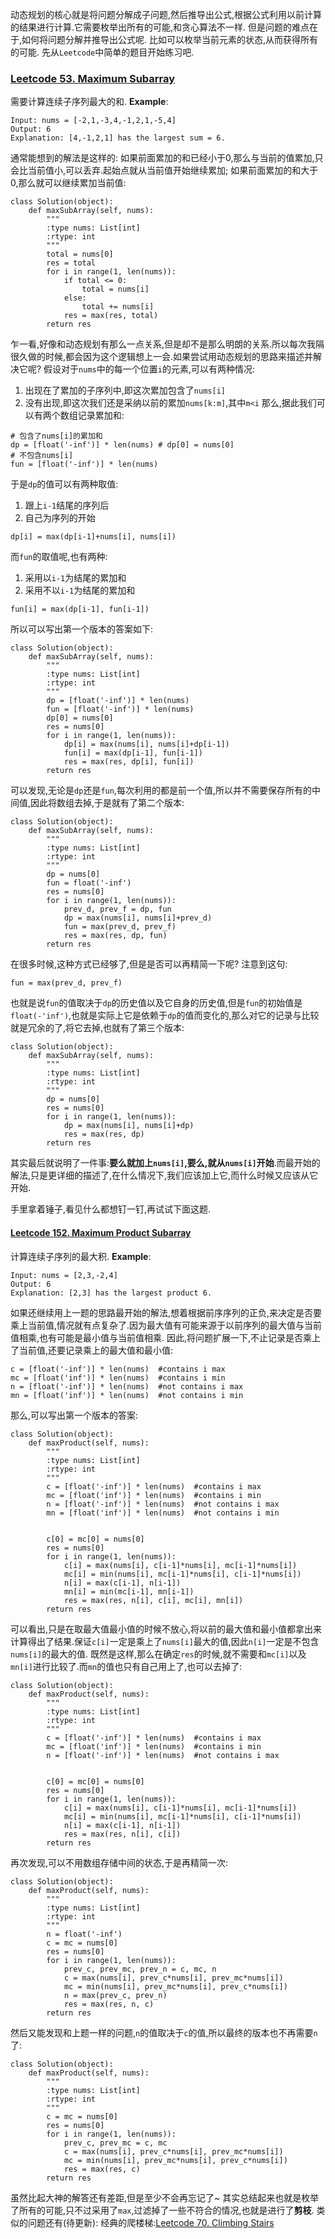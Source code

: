 动态规划的核心就是将问题分解成子问题,然后推导出公式,根据公式利用以前计算的结果进行计算.它需要枚举出所有的可能,和贪心算法不一样.
但是问题的难点在于,如何将问题分解并推导出公式呢.
比如可以枚举当前元素的状态,从而获得所有的可能.
先从`Leetcode`中简单的题目开始练习吧.

### [Leetcode 53. Maximum Subarray](https://leetcode.com/problems/maximum-subarray/)
需要计算连续子序列最大的和.
**Example**:
```
Input: nums = [-2,1,-3,4,-1,2,1,-5,4]
Output: 6
Explanation: [4,-1,2,1] has the largest sum = 6.
```
通常能想到的解法是这样的:
如果前面累加的和已经小于0,那么与当前的值累加,只会比当前值小,可以丢弃.起始点就从当前值开始继续累加;
如果前面累加的和大于0,那么就可以继续累加当前值:
```
class Solution(object):
    def maxSubArray(self, nums):
        """
        :type nums: List[int]
        :rtype: int
        """
        total = nums[0]
        res = total
        for i in range(1, len(nums)):
            if total <= 0:
                total = nums[i]
            else:
                total += nums[i]
            res = max(res, total)
        return res
```
乍一看,好像和动态规划有那么一点关系,但是却不是那么明朗的关系.所以每次我隔很久做的时候,都会因为这个逻辑想上一会.如果尝试用动态规划的思路来描述并解决它呢?
假设对于`nums`中的每一个位置`i`的元素,可以有两种情况:
1. 出现在了累加的子序列中,即这次累加包含了`nums[i]`
2. 没有出现,即这次我们还是采纳以前的累加`nums[k:m]`,其中`m<i`
那么,据此我们可以有两个数组记录累加和:
```
# 包含了nums[i]的累加和
dp = [float('-inf')] * len(nums) # dp[0] = nums[0]
# 不包含nums[i]
fun = [float('-inf')] * len(nums)
```
于是`dp`的值可以有两种取值:
1. 跟上`i-1`结尾的序列后
2. 自己为序列的开始
```
dp[i] = max(dp[i-1]+nums[i], nums[i])
```
而`fun`的取值呢,也有两种:
1. 采用以`i-1`为结尾的累加和
2. 采用不以`i-1`为结尾的累加和
```
fun[i] = max(dp[i-1], fun[i-1])
```
所以可以写出第一个版本的答案如下:
```
class Solution(object):
    def maxSubArray(self, nums):
        """
        :type nums: List[int]
        :rtype: int
        """
        dp = [float('-inf')] * len(nums)
        fun = [float('-inf')] * len(nums)
        dp[0] = nums[0]
        res = nums[0]
        for i in range(1, len(nums)):
            dp[i] = max(nums[i], nums[i]+dp[i-1])
            fun[i] = max(dp[i-1], fun[i-1])
            res = max(res, dp[i], fun[i])
        return res
```
可以发现,无论是`dp`还是`fun`,每次利用的都是前一个值,所以并不需要保存所有的中间值,因此将数组去掉,于是就有了第二个版本:
```
class Solution(object):
    def maxSubArray(self, nums):
        """
        :type nums: List[int]
        :rtype: int
        """
        dp = nums[0]
        fun = float('-inf')
        res = nums[0]
        for i in range(1, len(nums)):
            prev_d, prev_f = dp, fun
            dp = max(nums[i], nums[i]+prev_d)
            fun = max(prev_d, prev_f)
            res = max(res, dp, fun)
        return res
```
在很多时候,这种方式已经够了,但是是否可以再精简一下呢?
注意到这句:
```
fun = max(prev_d, prev_f)
```
也就是说`fun`的值取决于`dp`的历史值以及它自身的历史值,但是`fun`的初始值是`float(-'inf')`,也就是实际上它是依赖于`dp`的值而变化的,那么对它的记录与比较就是冗余的了,将它去掉,也就有了第三个版本:
```
class Solution(object):
    def maxSubArray(self, nums):
        """
        :type nums: List[int]
        :rtype: int
        """
        dp = nums[0]
        res = nums[0]
        for i in range(1, len(nums)):
            dp = max(nums[i], nums[i]+dp)
            res = max(res, dp)
        return res
```
其实最后就说明了一件事:**要么就加上`nums[i]`,要么,就从`nums[i]`开始**.而最开始的解法,只是更详细的描述了,在什么情况下,我们应该加上它,而什么时候又应该从它开始.

手里拿着锤子,看见什么都想钉一钉,再试试下面这题.
#### [Leetcode 152. Maximum Product Subarray](https://leetcode.com/problems/maximum-product-subarray/)
计算连续子序列的最大积.
**Example**:
```
Input: nums = [2,3,-2,4]
Output: 6
Explanation: [2,3] has the largest product 6.
```
如果还继续用上一题的思路最开始的解法,想着根据前序序列的正负,来决定是否要乘上当前值,情况就有点复杂了.因为最大值有可能来源于以前序列的最大值与当前值相乘,也有可能是最小值与当前值相乘.
因此,将问题扩展一下,不止记录是否乘上了当前值,还要记录乘上的最大值和最小值:
```
c = [float('-inf')] * len(nums)  #contains i max
mc = [float('inf')] * len(nums)  #contains i min
n = [float('-inf')] * len(nums)  #not contains i max
mn = [float('inf')] * len(nums)  #not contains i min
```
那么,可以写出第一个版本的答案:
```
class Solution(object):
    def maxProduct(self, nums):
        """
        :type nums: List[int]
        :rtype: int
        """
        c = [float('-inf')] * len(nums)  #contains i max
        mc = [float('inf')] * len(nums)  #contains i min
        n = [float('-inf')] * len(nums)  #not contains i max
        mn = [float('inf')] * len(nums)  #not contains i min


        c[0] = mc[0] = nums[0]
        res = nums[0]
        for i in range(1, len(nums)):
            c[i] = max(nums[i], c[i-1]*nums[i], mc[i-1]*nums[i])
            mc[i] = min(nums[i], mc[i-1]*nums[i], c[i-1]*nums[i])
            n[i] = max(c[i-1], n[i-1])
            mn[i] = min(mc[i-1], mn[i-1])
            res = max(res, n[i], c[i], mc[i], mn[i])
        return res
```
可以看出,只是在取最大值最小值的时候不放心,将以前的最大值和最小值都拿出来计算得出了结果.保证`c[i]`一定是乘上了`nums[i]`最大的值,因此`n[i]`一定是不包含`nums[i]`的最大的值.
既然是这样,那么在确定`res`的时候,就不需要和`mc[i]`以及`mn[i]`进行比较了.而`mn`的值也只有自己用上了,也可以去掉了:
```
class Solution(object):
    def maxProduct(self, nums):
        """
        :type nums: List[int]
        :rtype: int
        """
        c = [float('-inf')] * len(nums)  #contains i max
        mc = [float('inf')] * len(nums)  #contains i min
        n = [float('-inf')] * len(nums)  #not contains i max


        c[0] = mc[0] = nums[0]
        res = nums[0]
        for i in range(1, len(nums)):
            c[i] = max(nums[i], c[i-1]*nums[i], mc[i-1]*nums[i])
            mc[i] = min(nums[i], mc[i-1]*nums[i], c[i-1]*nums[i])
            n[i] = max(c[i-1], n[i-1])
            res = max(res, n[i], c[i])
        return res
```
再次发现,可以不用数组存储中间的状态,于是再精简一次:
```
class Solution(object):
    def maxProduct(self, nums):
        """
        :type nums: List[int]
        :rtype: int
        """
        n = float('-inf')
        c = mc = nums[0]
        res = nums[0]
        for i in range(1, len(nums)):
            prev_c, prev_mc, prev_n = c, mc, n
            c = max(nums[i], prev_c*nums[i], prev_mc*nums[i])
            mc = min(nums[i], prev_mc*nums[i], prev_c*nums[i])
            n = max(prev_c, prev_n)
            res = max(res, n, c)
        return res
```
然后又能发现和上题一样的问题,`n`的值取决于`c`的值,所以最终的版本也不再需要`n`了:
```
class Solution(object):
    def maxProduct(self, nums):
        """
        :type nums: List[int]
        :rtype: int
        """
        c = mc = nums[0]
        res = nums[0]
        for i in range(1, len(nums)):
            prev_c, prev_mc = c, mc
            c = max(nums[i], prev_c*nums[i], prev_mc*nums[i])
            mc = min(nums[i], prev_mc*nums[i], prev_c*nums[i])
            res = max(res, c)
        return res
```
虽然比起大神的解答还有差距,但是至少不会再忘记了~
其实总结起来也就是枚举了所有的可能,只不过采用了`max`,过滤掉了一些不符合的情况,也就是进行了**剪枝**.
类似的问题还有(待更新):
经典的爬楼梯:[Leetcode 70. Climbing Stairs](https://leetcode.com/problems/climbing-stairs/)